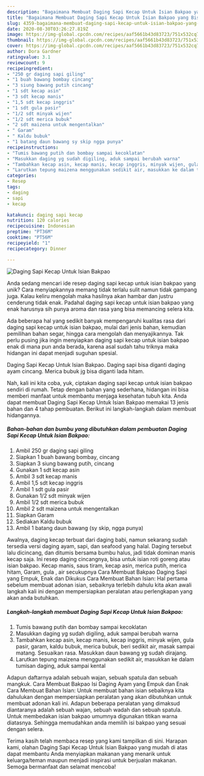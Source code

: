 ```yaml
---
description: "Bagaimana Membuat Daging Sapi Kecap Untuk Isian Bakpao yang Bisa Manjain Lidah"
title: "Bagaimana Membuat Daging Sapi Kecap Untuk Isian Bakpao yang Bisa Manjain Lidah"
slug: 4359-bagaimana-membuat-daging-sapi-kecap-untuk-isian-bakpao-yang-bisa-manjain-lidah
date: 2020-08-30T03:26:27.819Z
image: https://img-global.cpcdn.com/recipes/aaf5661b43d83723/751x532cq70/daging-sapi-kecap-untuk-isian-bakpao-foto-resep-utama.jpg
thumbnail: https://img-global.cpcdn.com/recipes/aaf5661b43d83723/751x532cq70/daging-sapi-kecap-untuk-isian-bakpao-foto-resep-utama.jpg
cover: https://img-global.cpcdn.com/recipes/aaf5661b43d83723/751x532cq70/daging-sapi-kecap-untuk-isian-bakpao-foto-resep-utama.jpg
author: Dora Gardner
ratingvalue: 3.1
reviewcount: 9
recipeingredient:
- "250 gr daging sapi giling"
- "1 buah bawang bombay cincang"
- "3 siung bawang putih cincang"
- "1 sdt kecap asin"
- "3 sdt kecap manis"
- "1,5 sdt kecap inggris"
- "1 sdt gula pasir"
- "1/2 sdt minyak wijen"
- "1/2 sdt merica bubuk"
- "2 sdt maizena untuk mengentalkan"
- " Garam"
- " Kaldu bubuk"
- "1 batang daun bawang sy skip ngga punya"
recipeinstructions:
- "Tumis bawang putih dan bombay sampai kecoklatan"
- "Masukkan daging yg sudah digiling, aduk sampai berubah warna"
- "Tambahkan kecap asin, kecap manis, kecap inggris, minyak wijen, gula pasir, garam, kaldu bubuk, merica bubuk, beri sedikit air, masak sampai matang. Sesuaikan rasa. Masukkan daun bawang yg sudah dirajang."
- "Larutkan tepung maizena menggunakan sedikit air, masukkan ke dalam tumisan daging, aduk sampai kental"
categories:
- Resep
tags:
- daging
- sapi
- kecap

katakunci: daging sapi kecap 
nutrition: 120 calories
recipecuisine: Indonesian
preptime: "PT36M"
cooktime: "PT56M"
recipeyield: "1"
recipecategory: Dinner

---
```



![Daging Sapi Kecap Untuk Isian Bakpao](https://img-global.cpcdn.com/recipes/aaf5661b43d83723/751x532cq70/daging-sapi-kecap-untuk-isian-bakpao-foto-resep-utama.jpg)

Anda sedang mencari ide resep daging sapi kecap untuk isian bakpao yang unik? Cara menyiapkannya memang tidak terlalu sulit namun tidak gampang juga. Kalau keliru mengolah maka hasilnya akan hambar dan justru cenderung tidak enak. Padahal daging sapi kecap untuk isian bakpao yang enak harusnya sih punya aroma dan rasa yang bisa memancing selera kita.

Ada beberapa hal yang sedikit banyak mempengaruhi kualitas rasa dari daging sapi kecap untuk isian bakpao, mulai dari jenis bahan, kemudian pemilihan bahan segar, hingga cara mengolah dan menyajikannya. Tak perlu pusing jika ingin menyiapkan daging sapi kecap untuk isian bakpao enak di mana pun anda berada, karena asal sudah tahu triknya maka hidangan ini dapat menjadi suguhan spesial.

Daging Sapi Kecap Untuk Isian Bakpao. Daging sapi bisa diganti daging ayam cincang. Merica bubuk jg bisa diganti lada hitam.


Nah, kali ini kita coba, yuk, ciptakan daging sapi kecap untuk isian bakpao sendiri di rumah. Tetap dengan bahan yang sederhana, hidangan ini bisa memberi manfaat untuk membantu menjaga kesehatan tubuh kita. Anda dapat membuat Daging Sapi Kecap Untuk Isian Bakpao memakai 13 jenis bahan dan 4 tahap pembuatan. Berikut ini langkah-langkah dalam membuat hidangannya.

<!--inarticleads1-->

##### Bahan-bahan dan bumbu yang dibutuhkan dalam pembuatan Daging Sapi Kecap Untuk Isian Bakpao:

1. Ambil 250 gr daging sapi giling
1. Siapkan 1 buah bawang bombay, cincang
1. Siapkan 3 siung bawang putih, cincang
1. Gunakan 1 sdt kecap asin
1. Ambil 3 sdt kecap manis
1. Ambil 1,5 sdt kecap inggris
1. Ambil 1 sdt gula pasir
1. Gunakan 1/2 sdt minyak wijen
1. Ambil 1/2 sdt merica bubuk
1. Ambil 2 sdt maizena untuk mengentalkan
1. Siapkan  Garam
1. Sediakan  Kaldu bubuk
1. Ambil 1 batang daun bawang (sy skip, ngga punya)


Awalnya, daging kecap terbuat dari daging babi, namun sekarang sudah tersedia versi daging ayam, sapi, dan seafood yang halal. Daging tersebut lalu dicincang, dan ditumis bersama bumbu halus, jadi tidak dominan manis kecap saja. Ini resep daging cincangnya, bisa untuk isian roti goreng atau isian bakpao. Kecap manis, saus tiram, kecap asin, merica putih, merica hitam, Garam, gula , air secukupnya Cara Membuat Bakpao Daging Sapi yang Empuk, Enak dan Dikukus Cara Membuat Bahan Isian: Hal pertama sebelum membuat adonan isian, sebaiknya terlebih dahulu kita akan awali langkah kali ini dengan mempersiapkan peralatan atau perlengkapan yang akan anda butuhkan. 

<!--inarticleads2-->

##### Langkah-langkah membuat Daging Sapi Kecap Untuk Isian Bakpao:

1. Tumis bawang putih dan bombay sampai kecoklatan
1. Masukkan daging yg sudah digiling, aduk sampai berubah warna
1. Tambahkan kecap asin, kecap manis, kecap inggris, minyak wijen, gula pasir, garam, kaldu bubuk, merica bubuk, beri sedikit air, masak sampai matang. Sesuaikan rasa. Masukkan daun bawang yg sudah dirajang.
1. Larutkan tepung maizena menggunakan sedikit air, masukkan ke dalam tumisan daging, aduk sampai kental


Adapun daftarnya adalah sebuah wajan, sebuah spatula dan sebuah mangkuk. Cara Membuat Bakpao Isi Daging Ayam yang Empuk dan Enak Cara Membuat Bahan Isian: Untuk membuat bahan isian sebaiknya kita dahulukan dengan mempersiapkan peralatan yang akan dibutuhkan untuk membuat adonan kali ini. Adapun beberapa peralatan yang dimaksud diantaranya adalah sebuah wajan, sebuah wadah dan sebuah spatula. Untuk membedakan isian bakpao umumnya digunakan titikan warna diatasnya. Sehingga memudahkan anda memilih isi bakpao yang sesuai dengan selera. 

Terima kasih telah membaca resep yang kami tampilkan di sini. Harapan kami, olahan Daging Sapi Kecap Untuk Isian Bakpao yang mudah di atas dapat membantu Anda menyiapkan makanan yang menarik untuk keluarga/teman maupun menjadi inspirasi untuk berjualan makanan. Semoga bermanfaat dan selamat mencoba!
